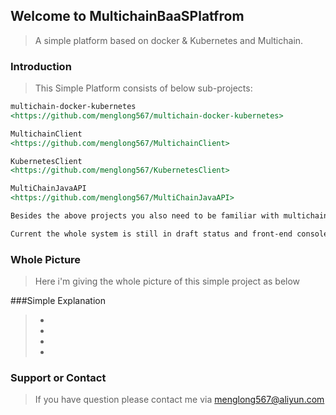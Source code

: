 ## Welcome to MultichainBaaSPlatfrom
> A simple platform based on docker &amp; Kubernetes and Multichain.

### Introduction

> This Simple Platform consists of below sub-projects:

```markdown
multichain-docker-kubernetes
<https://github.com/menglong567/multichain-docker-kubernetes>

MultichainClient
<https://github.com/menglong567/MultichainClient>

KubernetesClient
<https://github.com/menglong567/KubernetesClient>

MultiChainJavaAPI
<https://github.com/menglong567/MultiChainJavaAPI>

Besides the above projects you also need to be familiar with multichain which is an opensource blockchain(It also provides commercial version starting from 2.x version) <https://www.multichain.com/>

Current the whole system is still in draft status and front-end console will be added later
```

### Whole Picture
> Here i'm giving the whole picture of this simple project as below
>
###Simple Explanation
> -
> -
> -
> -
### Support or Contact
> If you have question please contact me via menglong567@aliyun.com